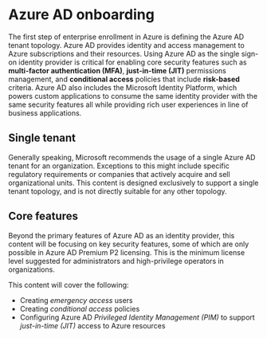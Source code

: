 # Azure AD onboarding

The first step of enterprise enrollment in Azure is defining the Azure AD tenant topology. Azure AD provides identity and access management to Azure subscriptions and their resources. Using Azure AD as the single sign-on identity provider is critical for enabling core security features such as **multi-factor authentication (MFA)**, **just-in-time (JIT)** permissions management, and **conditional access** policies that include **risk-based** criteria. Azure AD also includes the Microsoft Identity Platform, which powers custom applications to consume the same identity provider with the same security features all while providing rich user experiences in line of business applications.

## Single tenant

Generally speaking, Microsoft recommends the usage of a single Azure AD tenant for an organization. Exceptions to this might include specific regulatory requirements or companies that actively acquire and sell organizational units. This content is designed exclusively to support a single tenant topology, and is not directly suitable for any other topology.

## Core features

Beyond the primary features of Azure AD as an identity provider, this content will be focusing on key security features, some of which are only possible in Azure AD Premium P2 licensing. This is the minimum license level suggested for administrators and high-privilege operators in organizations.

This content will cover the following:

* Creating _emergency access_ users
* Creating _conditional access_ policies
* Configuring Azure AD _Privileged Identity Management (PIM)_ to support _just-in-time (JIT)_ access to Azure resources

